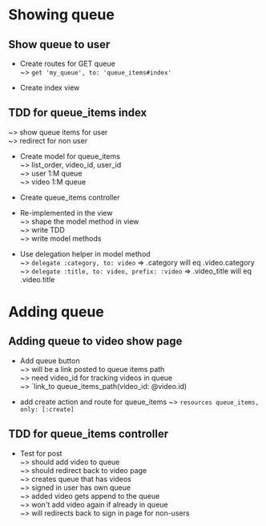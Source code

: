 # Showing queue
## Show queue to user  
* Create routes for GET queue  
~> `get 'my_queue', to: 'queue_items#index'`  

* Create index view

## TDD for queue_items index
~> show queue items for user  
~> redirect for non user

* Create model for queue_items  
~> list_order, video_id, user_id  
~> user 1:M queue  
~> video 1:M queue

* Create queue_items controller  

* Re-implemented in the view  
~> shape the model method in view  
~> write TDD  
~> write model methods

* Use delegation helper in model method  
~> `delegate :category, to: video`  => .category will eq .video.category
~> `delegate :title, to: video, prefix: :video` => .video_title will eq .video.title

# Adding queue  
## Adding queue to video show page  
* Add queue button  
~> will be a link posted to queue items path  
~> need video_id for tracking videos in queue  
~> `link_to queue_items_path(video_id: @video.id)

* add create action and route for queue_items
~> `resources queue_items, only: [:create]`   

## TDD for queue_items controller  
* Test for post  
~> should add video to queue  
~> should redirect back to video page  
~> creates queue that has videos  
~> signed in user has own queue  
~> added video gets append to the queue  
~> won't add video again if already in queue  
~> will redirects back to sign in page for non-users